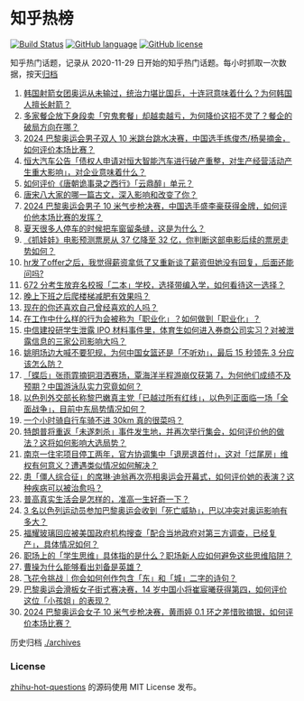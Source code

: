 # 知乎热榜
[![Build Status](https://github.com/ToWeLong/zhihu-hot-questions/workflows/CI/badge.svg)](https://github.com/ToWeLong/zhihu-hot-questions/actions)
[![GitHub language](https://img.shields.io/badge/language-golang-orange.svg)](https://golang.org/)
[![GitHub license](https://img.shields.io/github/license/ToWeLong/zhihu-hot-questions)](https://github.com/ToWeLong/zhihu-hot-questions/blob/main/LICENSE)

知乎热门话题，记录从 2020-11-29 日开始的知乎热门话题。每小时抓取一次数据，按天[归档](./archives)

<!-- BEGIN -->

1. [韩国射箭女团奥运从未输过，统治力堪比国乒，十连冠意味着什么？为何韩国人擅长射箭？](https://www.zhihu.com/question/662842674)
1. [多家餐企放下身段卖「穷鬼套餐」却越卖越亏，为何降价这招不灵了？餐企的破局方向在哪？](https://www.zhihu.com/question/662829974)
1. [2024 巴黎奥运会男子双人 10 米跳台跳水决赛，中国选手练俊杰/杨昊摘金，如何评价本场比赛？](https://www.zhihu.com/question/662893506)
1. [恒大汽车公告「债权人申请对恒大智能汽车进行破产重整，对生产经营活动产生重大影响」，对企业意味着什么？](https://www.zhihu.com/question/662872428)
1. [如何评价《唐朝诡事录之西行》「云鼎醉」单元？](https://www.zhihu.com/question/662783395)
1. [唐宋八大家的哪一篇古文，深入影响和改变了你？](https://www.zhihu.com/question/661180629)
1. [2024 巴黎奥运会男子 10 米气步枪决赛，中国选手盛李豪获得金牌，如何评价他本场比赛的发挥？](https://www.zhihu.com/question/662894089)
1. [夏天很多人停车的时候把车窗留条缝，这是为什么？](https://www.zhihu.com/question/662140201)
1. [《抓娃娃》电影预测票房从 37 亿降至 32 亿，你判断这部电影后续的票房走势如何？](https://www.zhihu.com/question/662480519)
1. [hr发了offer之后，我觉得薪资拿低了又重新谈了薪资但她没有回复，后面还能问吗?](https://www.zhihu.com/question/654467480)
1. [672 分考生放弃名校报「二本」学校，选择带编入学，如何看待这一选择？](https://www.zhihu.com/question/662877521)
1. [晚上下班之后爬楼梯减肥有效果吗？](https://www.zhihu.com/question/662362746)
1. [现在的你还喜欢自己曾经喜欢的人吗？](https://www.zhihu.com/question/662410394)
1. [在工作中什么样的行为会被称为「职业化」？如何做到「职业化」？](https://www.zhihu.com/question/551176123)
1. [中信建投研学生泄露 IPO 材料事件里，体育生如何进入券商公司实习？对被泄露信息的三家公司影响大吗？](https://www.zhihu.com/question/662724590)
1. [姚明场边大喊不要犯规，为何中国女篮还是「不听劝」，最后 15 秒领先 3 分应该怎么防？](https://www.zhihu.com/question/662843086)
1. [「蝶后」张雨霏摘铜泪洒赛场，覃海洋半程游崩仅获第 7，为何他们成绩不及预期？中国游泳队实力究竟如何？](https://www.zhihu.com/question/662872928)
1. [以色列外交部长称黎巴嫩真主党「已越过所有红线」，以色列正面临一场「全面战争」，目前中东局势情况如何？](https://www.zhihu.com/question/662805511)
1. [一个小时骑自行车骑不进 30km 真的很菜吗？](https://www.zhihu.com/question/662368343)
1. [特朗普将重返「未遂刺杀」事件发生地，并再次举行集会，如何评价他的做法？这将如何影响大选局势？](https://www.zhihu.com/question/662718165)
1. [南京一住宅项目停工两年，官方协调集中「退房退首付」，这对「烂尾房」维权有何意义？遭遇类似情况如何解决？](https://www.zhihu.com/question/662872124)
1. [患「僵人综合征」的席琳·迪翁再次亮相奥运会开幕式，如何评价她的表演？这种疾病可以被治愈吗？](https://www.zhihu.com/question/662618179)
1. [普高真实生活会是怎样的，准高一生好奇一下？](https://www.zhihu.com/question/662744394)
1. [3 名以色列运动员参加巴黎奥运会收到「死亡威胁」，巴以冲突对奥运影响有多大？](https://www.zhihu.com/question/662871904)
1. [福耀玻璃回应被美国政府机构搜查「配合当地政府对第三方调查，已经复产」，具体情况如何？](https://www.zhihu.com/question/662805489)
1. [职场上的「学生思维」具体指的是什么？职场新人应如何避免这些思维陷阱？](https://www.zhihu.com/question/662639543)
1. [曹操为什么能够看出刘备是英雄？](https://www.zhihu.com/question/659412661)
1. [飞花令挑战｜你会如何创作包含「东」和「城」二字的诗句？](https://www.zhihu.com/question/662540755)
1. [巴黎奥运会滑板女子街式赛决赛，14 岁中国小将崔宸曦获得第四，如何评价这位「小孩姐」的表现？](https://www.zhihu.com/question/662840940)
1. [2024 巴黎奥运会女子 10 米气步枪决赛，黄雨婷 0.1 环之差惜败摘银，如何评价本场比赛？](https://www.zhihu.com/question/662890331)

<!-- END -->

历史归档 [./archives](./archives)


### License
[zhihu-hot-questions](https://github.com/towelong/zhihu-hot-questions) 的源码使用 MIT License 发布。